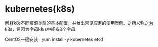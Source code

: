 # kubernetes(k8s)
解释k8s不同资源类型的基本配置，并给出常见应用的使用案例。之所以称之为k8s，是因为字母k和s中间有8个字母  
  
CentOS一键安装：yum install -y kubernetes etcd  
